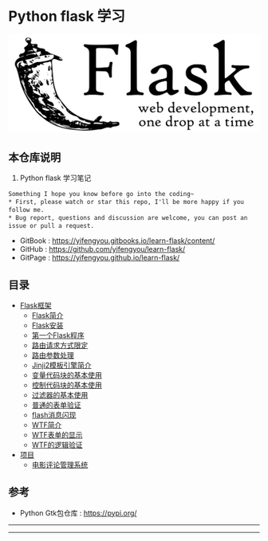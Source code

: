 # Python flask 学习

![20191128_191911_78](image/20191128_191911_78.png) 

## 本仓库说明

1. Python flask 学习笔记

```
Something I hope you know before go into the coding~
* First, please watch or star this repo, I'll be more happy if you follow me.
* Bug report, questions and discussion are welcome, you can post an issue or pull a request.
```

* GitBook : <https://yifengyou.gitbooks.io/learn-flask/content/>
* GitHub : <https://github.com/yifengyou/learn-flask/>
* GitPage : <https://yifengyou.github.io/learn-flask/>

## 目录


* [Flask框架](docs/Flask框架.md)
    * [Flask简介](docs/Flask框架/Flask简介.md)
    * [Flask安装](docs/Flask框架/Flask安装.md)
    * [第一个Flask程序](docs/Flask框架/第一个Flask程序.md)
    * [路由请求方式限定](docs/Flask框架/路由请求方式限定.md)
    * [路由参数处理](docs/Flask框架/路由参数处理.md)
    * [Jinji2模板引擎简介](docs/Flask框架/Jinji2模板引擎简介.md)
    * [变量代码块的基本使用](docs/Flask框架/变量代码块的基本使用.md)
    * [控制代码块的基本使用](docs/Flask框架/控制代码块的基本使用.md)
    * [过滤器的基本使用](docs/Flask框架/过滤器的基本使用.md)
    * [普通的表单验证](docs/Flask框架/普通的表单验证.md)
    * [flash消息闪现](docs/Flask框架/flash消息闪现.md)
    * [WTF简介](docs/Flask框架/WTF简介.md)
    * [WTF表单的显示](docs/Flask框架/WTF表单的显示.md)
    * [WTF的逻辑验证](docs/Flask框架/WTF的逻辑验证.md)
* [项目](docs/项目.md)
  * [电影评论管理系统](docs/项目/电影评论管理系统.md)



## 参考

* Python Gtk包仓库 : <https://pypi.org/>

---

---
